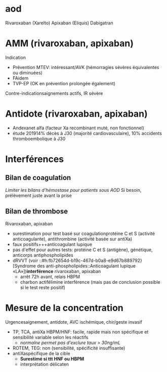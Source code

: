 # aod



Rivaroxaban (Xarelto)
Apixaban (Eliquis)
Dabigatran 


# AMM (rivaroxaban, apixaban)


Indication 

- Prévention MTEV: intéressant/AVK (hémorragies sévères équivalentes ou diminuées) 
- FAidem 
- TVP-EP (OK en prévention prolongée également) 

Contre-indicationsaignements actifs, IR sévère 


# Antidote (rivaroxaban, apixaban)


- Andexanet alfa (facteur Xa recombinant muté, non fonctionnel) 
- étude 201914% décès à J30 (majorité cardiovasculaire), 10% accidents thromboembolique à J30 


# Interférences



## Bilan de coagulation





_Limiter les bilans d'hémostase pour patients sous AOD_
Si besoin, prélèvement juste avant la prise 


## Bilan de thrombose


Rivaroxaban, apixaban 

- surestimation pour test basé sur coagulationprotéine C et S (activité anticoagulante), antithrombine (activité basée sur antiXa) 
- faux positifs+++anticoagulant lupique 
- pas d'effet pour autres tests: protéine C et S (antigène), génétique, anticorps antiphospholipides 
- dRVVT (voir ::#h:fb72654d-b19c-467d-b0a8-e9d67b889792}[Syndrome des anti-phospholipides::Anticoagulant lupique «LA»])**interférence** rivaroxaban, apixaban 
    - arrêt 72h avant, relais HBPM 
    - charbon actifélimine interférence (mais pas de conclusion possible si le test reste positif) 


# Mesure de la concentration


Urgencesaignement, antidote, AVC ischémique, chir/geste invasif 

- TP, TCA, antiXa HBPM/HNF: facile, rapide mais non spécifique et sensibilité variable selon les réactifs 
    - *normalne permet pas d'exclure taux > 30ng/mL* 
- ROTEM, TEG: non (sensibilité, spécificité insuffisante) 
- antiXaspécifique de la cible 
    - **Surestimé si ttt HNF ou HBPM** 
    - interprétation délicaten 

